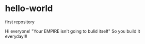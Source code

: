 # hello-world
first repository

Hi everyone!
  "Your EMPIRE isn't going to bulid itself"
		So you build it everyday!!!
